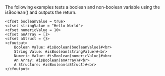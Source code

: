 The following examples tests a boolean and non-boolean variable using the isBoolean() and outputs the return.

```lucee
<cfset booleanValue = true>
<cfset stringValue = "Hello World">
<cfset numericValue = 10>
<cfset anArray = []>
<cfset aStruct = {}>
<cfoutput>
	Boolean Value: #isBoolean(booleanValue)#<br>
	String Value: #isBoolean(stringValue)#<br>
	Numeric Value: #isBoolean(numericValue)#<br>
	An Array: #isBoolean(anArray)#<br>
	A Structure: #isBoolean(aStruct)#<br>
</cfoutput>
```